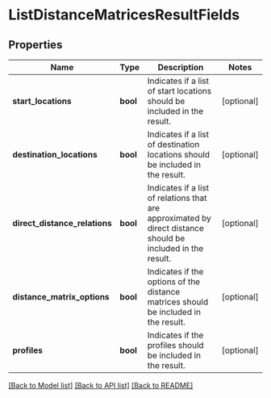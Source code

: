 # ListDistanceMatricesResultFields

## Properties
Name | Type | Description | Notes
------------ | ------------- | ------------- | -------------
**start_locations** | **bool** | Indicates if a list of start locations should be included in the result. | [optional] 
**destination_locations** | **bool** | Indicates if a list of destination locations should be included in the result. | [optional] 
**direct_distance_relations** | **bool** | Indicates if a list of relations that are approximated by direct distance should be included in the result. | [optional] 
**distance_matrix_options** | **bool** | Indicates if the options of the distance matrices should be included in the result. | [optional] 
**profiles** | **bool** | Indicates if the profiles should be included in the result. | [optional] 

[[Back to Model list]](../../README.md#documentation-for-models) [[Back to API list]](../../README.md#documentation-for-api-endpoints) [[Back to README]](../../README.md)

